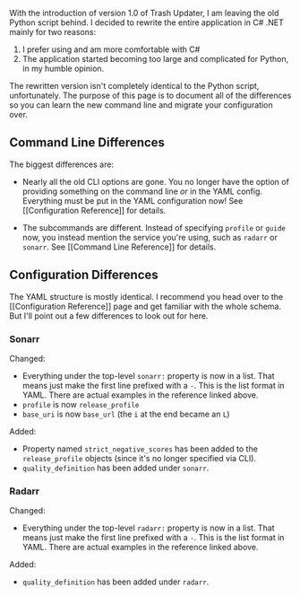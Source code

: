 With the introduction of version 1.0 of Trash Updater, I am leaving the old Python script behind. I
decided to rewrite the entire application in C# .NET mainly for two reasons:

1. I prefer using and am more comfortable with C#
1. The application started becoming too large and complicated for Python, in my humble opinion.

The rewritten version isn't completely identical to the Python script, unfortunately. The purpose of
this page is to document all of the differences so you can learn the new command line and migrate
your configuration over.

## Command Line Differences

The biggest differences are:

- Nearly all the old CLI options are gone. You no longer have the option of providing something on
  the command line *or* in the YAML config. Everything must be put in the YAML configuration now!
  See [[Configuration Reference]] for details.

- The subcommands are different. Instead of specifying `profile` or `guide` now, you instead mention
  the service you're using, such as `radarr` or `sonarr`. See [[Command Line Reference]] for
  details.

## Configuration Differences

The YAML structure is mostly identical. I recommend you head over to the [[Configuration Reference]]
page and get familiar with the whole schema. But I'll point out a few differences to look out for
here.

### Sonarr

Changed:

- Everything under the top-level `sonarr:` property is now in a list. That means just make the first
  line prefixed with a `-`. This is the list format in YAML. There are actual examples in the
  reference linked above.
- `profile` is now `release_profile`
- `base_uri` is now `base_url` (the `i` at the end became an `L`)

Added:

- Property named `strict_negative_scores` has been added to the `release_profile` objects (since
  it's no longer specified via CLI).
- `quality_definition` has been added under `sonarr`.

### Radarr

Changed:

- Everything under the top-level `radarr:` property is now in a list. That means just make the first
  line prefixed with a `-`. This is the list format in YAML. There are actual examples in the
  reference linked above.

Added:

- `quality_definition` has been added under `radarr`.
